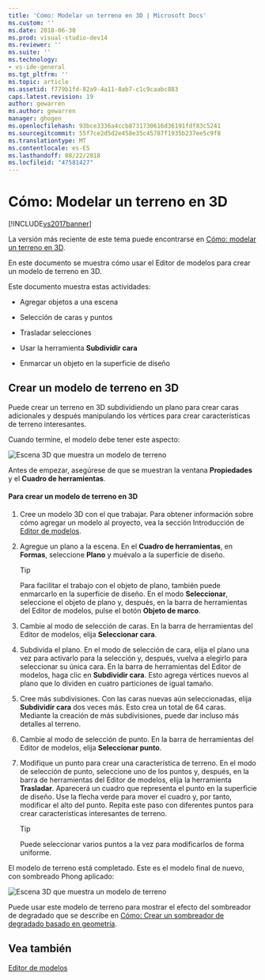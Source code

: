 ```yaml
---
title: 'Cómo: Modelar un terreno en 3D | Microsoft Docs'
ms.custom: ''
ms.date: 2018-06-30
ms.prod: visual-studio-dev14
ms.reviewer: ''
ms.suite: ''
ms.technology:
- vs-ide-general
ms.tgt_pltfrm: ''
ms.topic: article
ms.assetid: f779b1fd-82a9-4a11-8ab7-c1c9caabc883
caps.latest.revision: 19
author: gewarren
ms.author: gewarren
manager: ghogen
ms.openlocfilehash: 93bce3336a4ccb8731730616d36191fdf83c5241
ms.sourcegitcommit: 55f7ce2d5d2e458e35c45787f1935b237ee5c9f8
ms.translationtype: MT
ms.contentlocale: es-ES
ms.lasthandoff: 08/22/2018
ms.locfileid: "47581427"
---
```

# <a name="how-to-model-3-d-terrain"></a>Cómo: Modelar un terreno en 3D
[!INCLUDE[vs2017banner](../includes/vs2017banner.md)]

La versión más reciente de este tema puede encontrarse en [Cómo: modelar un terreno en 3D](https://docs.microsoft.com/visualstudio/designers/how-to-model-3-d-terrain).  
  
En este documento se muestra cómo usar el Editor de modelos para crear un modelo de terreno en 3D.  
  
 Este documento muestra estas actividades:  
  
-   Agregar objetos a una escena  
  
-   Selección de caras y puntos  
  
-   Trasladar selecciones  
  
-   Usar la herramienta **Subdividir cara**  
  
-   Enmarcar un objeto en la superficie de diseño  
  
## <a name="creating-a-3-d-terrain-model"></a>Crear un modelo de terreno en 3D  
 Puede crear un terreno en 3D subdividiendo un plano para crear caras adicionales y después manipulando los vértices para crear características de terreno interesantes.  
  
 Cuando termine, el modelo debe tener este aspecto:  
  
 ![Escena 3D que muestra un modelo de terreno](../designers/media/digit-terrain-model.png "Digit-Terrain-Model")  
  
 Antes de empezar, asegúrese de que se muestran la ventana **Propiedades** y el **Cuadro de herramientas**.  
  
#### <a name="to-create-a-3-d-terrain-model"></a>Para crear un modelo de terreno en 3D  
  
1.  Cree un modelo 3D con el que trabajar. Para obtener información sobre cómo agregar un modelo al proyecto, vea la sección Introducción de [Editor de modelos](../designers/model-editor.md).  
  
2.  Agregue un plano a la escena. En el **Cuadro de herramientas**, en **Formas**, seleccione **Plano** y muévalo a la superficie de diseño.  
  
    > [!TIP]
    >  Para facilitar el trabajo con el objeto de plano, también puede enmarcarlo en la superficie de diseño. En el modo **Seleccionar**, seleccione el objeto de plano y, después, en la barra de herramientas del Editor de modelos, pulse el botón **Objeto de marco**.  
  
3.  Cambie al modo de selección de caras. En la barra de herramientas del Editor de modelos, elija **Seleccionar cara**.  
  
4.  Subdivida el plano. En el modo de selección de cara, elija el plano una vez para activarlo para la selección y, después, vuelva a elegirlo para seleccionar su única cara. En la barra de herramientas del Editor de modelos, haga clic en **Subdividir cara**. Esto agrega vértices nuevos al plano que lo dividen en cuatro particiones de igual tamaño.  
  
5.  Cree más subdivisiones. Con las caras nuevas aún seleccionadas, elija **Subdividir cara** dos veces más. Esto crea un total de 64 caras. Mediante la creación de más subdivisiones, puede dar incluso más detalles al terreno.  
  
6.  Cambie al modo de selección de punto. En la barra de herramientas del Editor de modelos, elija **Seleccionar punto**.  
  
7.  Modifique un punto para crear una característica de terreno. En el modo de selección de punto, seleccione uno de los puntos y, después, en la barra de herramientas del Editor de modelos, elija la herramienta **Trasladar**. Aparecerá un cuadro que representa el punto en la superficie de diseño. Use la flecha verde para mover el cuadro y, por tanto, modificar el alto del punto. Repita este paso con diferentes puntos para crear características interesantes de terreno.  
  
    > [!TIP]
    >  Puede seleccionar varios puntos a la vez para modificarlos de forma uniforme.  
  
 El modelo de terreno está completado. Este es el modelo final de nuevo, con sombreado Phong aplicado:  
  
 ![Escena 3D que muestra un modelo de terreno](../designers/media/digit-terrain-model.png "Digit-Terrain-Model")  
  
 Puede usar este modelo de terreno para mostrar el efecto del sombreador de degradado que se describe en [Cómo: Crear un sombreador de degradado basado en geometría](../designers/how-to-create-a-geometry-based-gradient-shader.md).  
  
## <a name="see-also"></a>Vea también  
 [Editor de modelos](../designers/model-editor.md)



